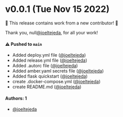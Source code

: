 # v0.0.1 (Tue Nov 15 2022)

:tada: This release contains work from a new contributor! :tada:

Thank you, null[@joeltejeda](https://github.com/joeltejeda), for all your work!

#### ⚠️ Pushed to `main`

- Added deploy.yml file ([@joeltejeda](https://github.com/joeltejeda))
- Added release.yml file ([@joeltejeda](https://github.com/joeltejeda))
- Added .autorc file ([@joeltejeda](https://github.com/joeltejeda))
- Added amber.yaml secrets file ([@joeltejeda](https://github.com/joeltejeda))
- Added flask quickstart ([@joeltejeda](https://github.com/joeltejeda))
- create .docker-compose.yml ([@joeltejeda](https://github.com/joeltejeda))
- create README.md ([@joeltejeda](https://github.com/joeltejeda))

#### Authors: 1

- [@joeltejeda](https://github.com/joeltejeda)
